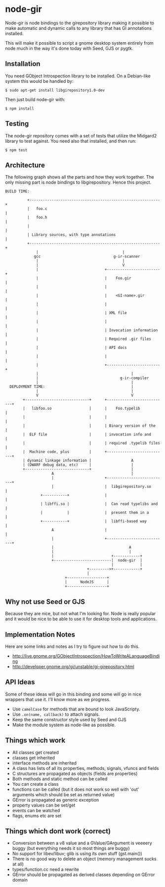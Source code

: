 # node-gir

Node-gir is node bindings to the girepository library making it possible to make
automatic and dynamic calls to any library that has GI annotations installed.  

This will make it possible to script a gnome desktop system entirely from node
much in the way it's done today with Seed, GJS or pygtk.

## Installation

You need GObject Introspection library to be installed. On a Debian-like system this would be handled by:

    $ sudo apt-get install libgirepository1.0-dev

Then just build node-gir with:

    $ npm install

## Testing

The node-gir repository comes with a set of tests that utilize the Midgard2 library to test against. You need also that installed, and then run:

    $ npm test

## Architecture

The following graph shows all the parts and how they work together.  The only
missing part is node bindings to libgirepository.  Hence this project.

    BUILD TIME:

              +-----------------------------------------------------------+
              |   foo.c                                                   |
              |   foo.h                                                   |
              |                                                           |
              | Library sources, with type annotations                    |
              +-----------------------------------------------------------+
                  |                                      |
                 gcc                                 g-ir-scanner
                  |                                      |
                  |                                      V
                  |                              +------------------------+
                  |                              |    Foo.gir             |
                  |                              |                        |
                  |                              |    <GI-name>.gir       |
                  |                              |                        |
                  |                              | XML file               |
                  |                              |                        |
                  |                              | Invocation information |
                  |                              | Required .gir files    |
                  |                              | API docs               |
                  |                              |                        |
                  |                              +------------------------+
                  |                                          |
                  |                                     g-ir-compiler
                  |                                          |
      DEPLOYMENT TIME:                                       |
                  |                                          |
                  V                                          V
            +-----------------------------+      +---------------------------+
            |   libfoo.so                 |      |    Foo.typelib            |
            |                             |      |                           |
            |                             |      | Binary version of the     |
            |  ELF file                   |      | invocation info and       |
            |                             |      | required .typelib files   |
            |  Machine code, plus         |      +---------------------------+
            | dynamic linkage information |                  A
            | (DWARF debug data, etc)     |                  |
            +-----------------------------+                  |
                         A                                   |
                         |                       +---------------------------+
                         |                       |  libgirepository.so       |
                    +-----------+                |                           |
                    | libffi.so |                |  Can read typelibs and    |
                    |           |                |  present them in a        |
                    +-----------+                |  libffi-based way         |
                         A                       |                           |
                         |                       +---------------------------+
                         |                                  A
                         |                                  |
                         |                          +------------+
                         +--------------------------|  node-gir  |
                                                    |            |
                                         +--------->+------------+
                                         |
                               +------------------+
                               |      NodeJS      |
                               +------------------+

## Why not use Seed or GJS

Because they are nice, but not what I'm looking for.  Node is really popular and
it would be nice to be able to use it for desktop tools and applications.  

## Implementation Notes

Here are some links and notes as I try to figure out how to do this.

 - <http://live.gnome.org/GObjectIntrospection/HowToWriteALanguageBinding>
 - <http://developer.gnome.org/gi/unstable/gi-girepository.html>

## API Ideas

Some of these ideas will go in this binding and some will go in nice wrappers
that use it.  I'll know more as we progress.

 - Use `camelCase` for methods that are bound to look JavaScripty.
 - Use `.on(name, callback)` to attach signals.
 - Keep the same constructor style used by Seed and GJS
 - Make the module system as node-like as possible.

## Things which work

 - All classes get created
 - classes get inherited
 - interface methods are inherited
 - A class has lists of all its properties, methods, signals, vfuncs and fields
 - C structures are propagated as objects (fields are properties)
 - Both methods and static method can be called
 - You can create a class
 - functions can be called (but it does not work so well with 'out' arguments which should be set as returned value)
 - GError is propagated as generic exception
 - property values can be set/get
 - events can be watched
 - flags, enums etc are set

## Things which dont work (correct)

 - Conversion between a v8 value and a GValue/GArgument is veeeery buggy (but everything needs it so most things are buggy)
 - No support for libev/libuv; glib is using its own stuff (gst.main())
 - There is no good way to delete an object (memory management sucks at all)
 - types/function.cc need a rewrite
 - GError should be propagated as derived classes depending on GError domain
